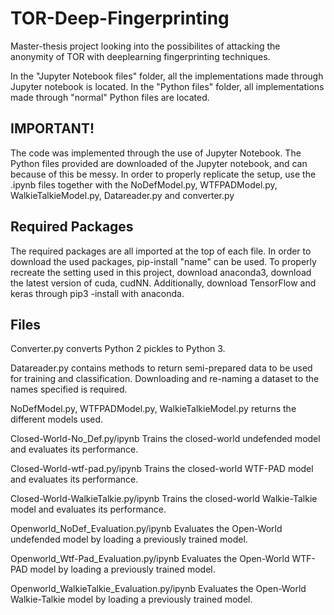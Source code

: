 # TOR-Deep-Fingerprinting
Master-thesis project looking into the possibilites of attacking the anonymity of TOR with deeplearning fingerprinting techniques.

In the "Jupyter Notebook files" folder, all the implementations made through Jupyter notebook is located.
In the "Python files" folder, all implementations made through "normal" Python files are located.

## IMPORTANT!
The code was implemented through the use of Jupyter Notebook. The Python files provided are downloaded of the Jupyter notebook, and can because of this be messy. In order to properly replicate the setup, use the .ipynb files together with the NoDefModel.py, WTFPADModel.py, WalkieTalkieModel.py, Datareader.py and converter.py

## Required Packages
The required packages are all imported at the top of each file. In order to download the used packages, pip-install "name" can be used. To properly recreate the setting used in this project, download anaconda3, download the latest version of cuda, cudNN. Additionally, download TensorFlow and keras through pip3 -install with anaconda.

## Files
Converter.py converts Python 2 pickles to Python 3.

Datareader.py contains methods to return semi-prepared data to be used for training and classification. Downloading and re-naming a dataset to the names specified is required.

NoDefModel.py, WTFPADModel.py, WalkieTalkieModel.py returns the different models used. 

Closed-World-No_Def.py/ipynb                 Trains the closed-world undefended model and evaluates its performance.

Closed-World-wtf-pad.py/ipynb                Trains the closed-world WTF-PAD model and evaluates its performance.

Closed-World-WalkieTalkie.py/ipynb           Trains the closed-world Walkie-Talkie model and evaluates its performance.

Openworld_NoDef_Evaluation.py/ipynb          Evaluates the Open-World undefended model by loading a previously trained model.

Openworld_Wtf-Pad_Evaluation.py/ipynb        Evaluates the Open-World WTF-PAD model by loading a previously trained model.

Openworld_WalkieTalkie_Evaluation.py/ipynb   Evaluates the Open-World Walkie-Talkie model by loading a previously trained model.


